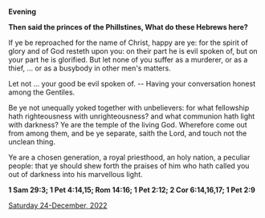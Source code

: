 **Evening**

**Then said the princes of the Phillstines, What do these Hebrews here?**
 
If ye be reproached for the name of Christ, happy are ye: for the spirit of glory and of God resteth upon you: on their part he is evil spoken of, but on your part he is glorified. But let none of you suffer as a murderer, or as a thief, ... or as a busybody in other men's matters.
 
Let not ... your good be evil spoken of. -- Having your conversation honest among the Gentiles.
 
Be ye not unequally yoked together with unbelievers: for what fellowship hath righteousness with unrighteousness? and what communion hath light with darkness? Ye are the temple of the living God. Wherefore come out from among them, and be ye separate, saith the Lord, and touch not the unclean thing.
 
Ye are a chosen generation, a royal priesthood, an holy nation, a peculiar people: that ye should shew forth the praises of him who hath called you out of darkness into his marvellous light.  

**1 Sam 29:3; 1 Pet 4:14,15; Rom 14:16; 1 Pet 2:12; 2 Cor 6:14,16,17; 1 Pet 2:9**

[Saturday 24-December, 2022](https://t.me/daily_light)
